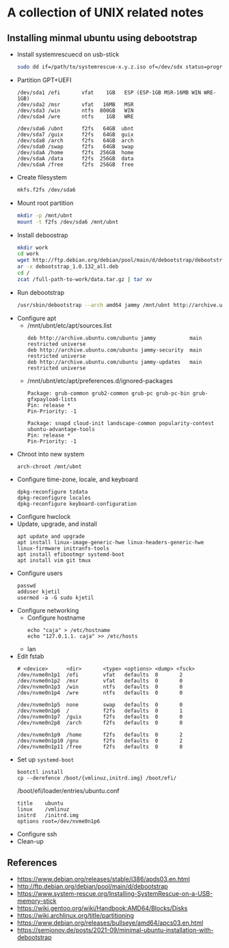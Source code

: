 # A collection of UNIX related notes


## Installing minmal ubuntu using debootstrap
- Install systemrescuecd on usb-stick
  ```bash
  sudo dd if=/path/to/systemrescue-x.y.z.iso of=/dev/sdx status=progress 
  ```
- Partition GPT+UEFI
  ```
  /dev/sda1 /efi       vfat    1GB   ESP (ESP-1GB MSR-16MB WIN WRE-1GB)
  /dev/sda2 /msr       vfat   16MB   MSR
  /dev/sda3 /win       ntfs  800GB   WIN
  /dev/sda4 /wre       ntfs    1GB   WRE
  
  /dev/sda6 /ubnt      f2fs   64GB  ubnt
  /dev/sda7 /guix      f2fs   64GB  guix
  /dev/sda8 /arch      f2fs   64GB  arch
  /dev/sda0 /swap      f2fs   64GB  swap
  /dev/sdaA /home      f2fs  256GB  home
  /dev/sdaA /data      f2fs  256GB  data
  /dev/sdaA /free      f2fs  256GB  free
  ```
- Create filesystem
  ```bash
  mkfs.f2fs /dev/sda6
  ```
- Mount root partition
  ```bash
  mkdir -p /mnt/ubnt
  mount -t f2fs /dev/sda6 /mnt/ubnt
  ```
- Install deboostrap
  ```bash
  mkdir work
  cd work
  wget http://ftp.debian.org/debian/pool/main/d/debootstrap/debootstrap_1.0.132_all.deb
  ar -x debootstrap_1.0.132_all.deb
  cd /
  zcat /full-path-to-work/data.tar.gz | tar xv
  ```
- Run debootstrap
  ```bash
  /usr/sbin/debootstrap --arch amd64 jammy /mnt/ubnt http://archive.ubuntu.com/ubuntu
  ```
- Configure apt
  - /mnt/ubnt/etc/apt/sources.list
    ```
    deb http://archive.ubuntu.com/ubuntu jammy           main restricted universe
    deb http://archive.ubuntu.com/ubuntu jammy-security  main restricted universe
    deb http://archive.ubuntu.com/ubuntu jammy-updates   main restricted universe
    ```
  - /mnt/ubnt/etc/apt/preferences.d/ignored-packages
    ```
    Package: grub-common grub2-common grub-pc grub-pc-bin grub-gfxpayload-lists
    Pin: release *
    Pin-Priority: -1
    
    Package: snapd cloud-init landscape-common popularity-contest ubuntu-advantage-tools
    Pin: release *
    Pin-Priority: -1
    ```
- Chroot into new system
  ```
  arch-chroot /mnt/ubnt
  ```
- Configure time-zone, locale, and keyboard
  ```
  dpkg-reconfigure tzdata
  dpkg-reconfigure locales
  dpkg-reconfigure keyboard-configuration
  ```
- Configure hwclock
- Update, upgrade, and install
  ```
  apt update and upgrade
  apt install linux-image-generic-hwe linux-headers-generic-hwe linux-firmware initranfs-tools
  apt install efibootmgr systemd-boot
  apt install vim git tmux
  ```
- Configure users
  ```
  passwd
  adduser kjetil
  usermod -a -G sudo kjetil
  ```
- Configure networking
  - Configure hostname
    ```
    echo "caja" > /etc/hostname
    echo "127.0.1.1. caja" >> /etc/hosts 
    ```
  - lan
- Edit fstab
  ```
  # <device>      <dir>       <type> <options> <dump> <fsck>
  /dev/nvme0n1p1  /efi        vfat   defaults  0       2
  /dev/nvme0n1p2  /msr        vfat   defaults  0       0
  /dev/nvme0n1p3  /win        ntfs   defaults  0       0
  /dev/nvme0n1p4  /wre        ntfs   defaults  0       0

  /dev/nvme0n1p5  none        swap   defaults  0       0
  /dev/nvme0n1p6  /           f2fs   defaults  0       1
  /dev/nvme0n1p7  /guix       f2fs   defaults  0       0
  /dev/nvme0n2p8  /arch       f2fs   defaults  0       0

  /dev/nvme0n1p9  /home       f2fs   defaults  0       2  
  /dev/nvme0n1p10 /gnu        f2fs   defaults  0       2
  /dev/nvme0n1p11 /free       f2fs   defaults  0       0
  ```
- Set up `systemd-boot`
  ```
  bootctl install
  cp --derefence /boot/{vmlinuz,initrd.img} /boot/efi/
  ```
  /boot/efi/loader/entries/ubuntu.conf
  ```
  title    ubuntu
  linux    /vmlinuz
  initrd   /initrd.img
  options root=/dev/nvme0n1p6
  ```
- Configure ssh
- Clean-up

## References
- https://www.debian.org/releases/stable/i386/apds03.en.html
- http://ftp.debian.org/debian/pool/main/d/debootstrap
- https://www.system-rescue.org/Installing-SystemRescue-on-a-USB-memory-stick
- https://wiki.gentoo.org/wiki/Handbook:AMD64/Blocks/Disks
- https://wiki.archlinux.org/title/partitioning
- https://www.debian.org/releases/bullseye/amd64/apcs03.en.html
- https://semjonov.de/posts/2021-09/minimal-ubuntu-installation-with-debootstrap
